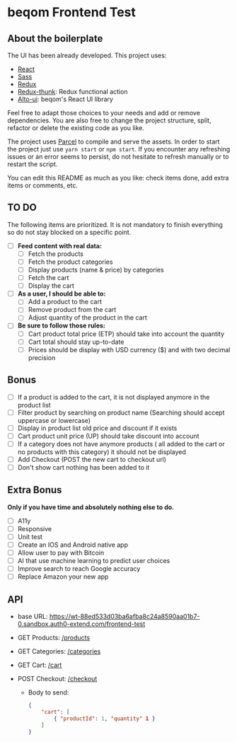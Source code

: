 # beqom Frontend Test

## About the boilerplate

The UI has been already developed. This project uses:

- [React](https://reactjs.org/)
- [Sass](http://sass-lang.com/)
- [Redux](https://redux.js.org/)
- [Redux-thunk](https://github.com/reduxjs/redux-thunk): Redux functional action
- [Alto-ui](https://beqom.github.io/alto/storybook): beqom's React UI library

Feel free to adapt those choices to your needs and add or remove dependencies. You are also free to change the project structure, split, refactor or delete the existing code as you like.

The project uses [Parcel](https://parceljs.org/) to compile and serve the assets. In order to start the project just use `yarn start` or `npm start`. If you encounter any refreshing issues or an error seems to persist, do not hesitate to refresh manually or to restart the script.

You can edit this README as much as you like: check items done, add extra items or comments, etc.

## TO DO

The following items are prioritized. It is not mandatory to finish everything so do not stay blocked on a specific point.

- [ ] **Feed content with real data:**
  - [ ] Fetch the products
  - [ ] Fetch the product categories
  - [ ] Display products (name & price) by categories
  - [ ] Fetch the cart
  - [ ] Display the cart
- [ ] **As a user, I should be able to:**
  - [ ] Add a product to the cart
  - [ ] Remove product from the cart
  - [ ] Adjust quantity of the product in the cart
- [ ] **Be sure to follow those rules:**
  - [ ] Cart product total price (ETP) should take into account the quantity
  - [ ] Cart total should stay up-to-date
  - [ ] Prices should be display with USD currency ($) and with two decimal precision

## Bonus

- [ ] If a product is added to the cart, it is not displayed anymore in the product list
- [ ] Filter product by searching on product name (Searching should accept uppercase or lowercase)
- [ ] Display in product list old price and discount if it exists
- [ ] Cart product unit price (UP) should take discount into account
- [ ] If a category does not have anymore products ( all added to the cart or no products with this category) it should not be displayed
- [ ] Add Checkout (POST the new cart to checkout url)
- [ ] Don't show cart nothing has been added to it

## Extra Bonus

**Only if you have time and absolutely nothing else to do.**

- [ ] A11y
- [ ] Responsive
- [ ] Unit test
- [ ] Create an IOS and Android native app
- [ ] Allow user to pay with Bitcoin
- [ ] AI that use machine learning to predict user choices
- [ ] Improve search to reach Google accuracy
- [ ] Replace Amazon your new app

## API

- base URL: https://wt-88ed533d03ba6afba8c24a8590aa01b7-0.sandbox.auth0-extend.com/frontend-test
- GET Products: [/products](https://wt-88ed533d03ba6afba8c24a8590aa01b7-0.sandbox.auth0-extend.com/frontend-test/products)
- GET Categories: [/categories](https://wt-88ed533d03ba6afba8c24a8590aa01b7-0.sandbox.auth0-extend.com/frontend-test/categories)
- GET Cart: [/cart](https://wt-88ed533d03ba6afba8c24a8590aa01b7-0.sandbox.auth0-extend.com/frontend-test/cart)
- POST Checkout: [/checkout](https://wt-88ed533d03ba6afba8c24a8590aa01b7-0.sandbox.auth0-extend.com/frontend-test/checkout)

  - Body to send:

    ```json
    {
        "cart": [
            { "productId": 1, "quantity" 1 }
        ]
    }
    ```
